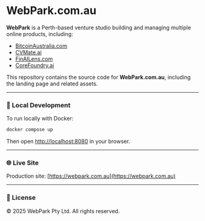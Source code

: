 # WebPark.com.au
**WebPark** is a Perth-based venture studio building and managing multiple online products, including:
- [BitcoinAustralia.com](https://bitcoinaustralia.com)
- [CVMate.ai](https://cvmate.ai)
- [FinAILens.com](https://finailens.com)
- [CoreFoundry.ai](https://corefoundry.ai)

This repository contains the source code for **WebPark.com.au**, including the landing page and related assets.

---

### 🧰 Local Development
To run locally with Docker:
```bash
docker compose up
```
Then open [http://localhost:8080](http://localhost:8080) in your browser.

---

### 🌐 Live Site
Production site: [https://webpark.com.au](https://webpark.com.au)

---

### 📄 License
© 2025 WebPark Pty Ltd. All rights reserved.